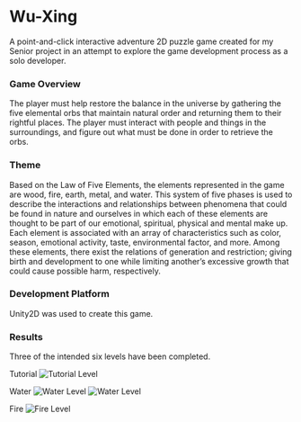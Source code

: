 # Wu-Xing

A point-and-click interactive adventure 2D puzzle game created for my Senior project in an attempt to explore the game development process as a solo developer. 

### Game Overview

The player must help restore the balance in the universe by gathering the five elemental orbs that maintain natural order and returning them to their rightful places. The player must interact with people and things in the surroundings, and figure out what must be done in order to retrieve the orbs.

### Theme

Based on the Law of Five Elements, the elements represented in the game are wood, fire, earth, metal, and water. This system of five phases is used to describe the interactions and relationships between phenomena that could be found in nature and ourselves in which each of these elements are thought to be part of our emotional, spiritual, physical and mental make up. Each element is associated with an array of characteristics such as color, season, emotional activity, taste, environmental factor, and more. Among these elements, there exist the relations of generation and restriction; giving birth and development to one while limiting another’s excessive growth that could cause possible harm, respectively.

### Development Platform

Unity2D was used to create this game.

### Results

Three of the intended six levels have been completed.

Tutorial
![Tutorial Level](../master/Images/Tutorial_Level.PNG)

Water
![Water Level](../master/Images/Water_Level_Outside_Cave.PNG)
![Water Level](../master/Images/Water_Level_Inside_Cave.PNG)

Fire
![Fire Level](../master/Images/Fire_Level.PNG)
